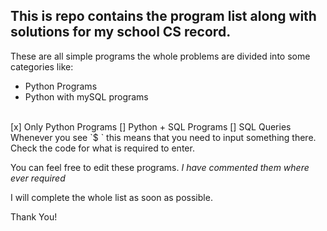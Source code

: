 ## This is repo contains the program list along with solutions for my school CS record. 

These are all simple programs the whole problems are divided into some categories like:
- Python Programs
- Python with mySQL programs
<br>
[x] Only Python Programs
[] Python + SQL Programs
[] SQL Queries
<br>
Whenever you see `$ ` this means that you need to input something there. Check the code for what is required to enter.

You can feel free to edit these programs. _I have commented them where ever required_

I will complete the whole list as soon as possible.

Thank You!
